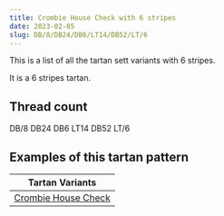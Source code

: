 ```yaml
---
title: Crombie House Check with 6 stripes
date: 2023-02-05
slug: DB/8/DB24/DB6/LT14/DB52/LT/6
---
```

This is a list of all the tartan sett variants with 6 stripes.

It is a 6 stripes tartan.


## Thread count
DB/8 DB24 DB6 LT14 DB52 LT/6

## Examples of this tartan pattern

| Tartan Variants |
|---------------|
| [Crombie House Check](/variants/db/8/db24/db6/lt14/db52/lt/6-db000030-lt806050)||
